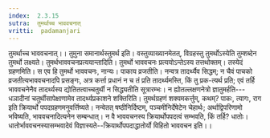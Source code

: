 ```yaml
---
index:  2.3.15
sutra:  तुमर्थाच्च भाववचनात्
vritti:  padamanjari
---
```


तुमर्थाच्च भाववचनात्।। तुमुना समानार्थस्तुमर्थ इति। वस्तुव्याख्यानमेतत्, विग्रहस्तु तुमर्थोऽस्येति तुम्शब्देन तुमर्थो लक्ष्यते। तुमर्थभाववचनप्रत्ययान्तादिति। तुमर्थो भाववचनः प्रत्ययोऽन्तेऽस्य तत्तथोक्तम्। तस्येदं ग्रहणमिति। स एव  हि तुमर्थो भाववचनः, नान्यः। पाकाय व्रजतीति। नन्वत्र तादर्थ्यैव सिद्धम्; न चैवं पाचको व्रजतीत्यभाववचनादपि प्रसङ्गः, अत्र कर्त्ता प्रधानं न च तं प्रति तादर्थ्यमस्ति, किं तु प्रक-त्यर्थ प्रति; एवं तर्हि भाववचनेनैव तादर्थ्यस्य द्योतितत्वाच्चतुर्थी न सिद्ध्यतीति सूत्रारम्भः। न ह्योतल्लक्षणनेत्रो ज्ञातुमर्हति---धञादीनां चतुर्थीसापेक्षाणामेव तादर्थ्यप्रकाशने शक्तिरिति।
तुमर्थग्रहणं शक्यमकर्त्तुम्, कथम्? पाकः, त्यागः, राग इति क्रियार्थो पपदग्रहणमनुवर्त्तिष्यते। नन्वेतत् षष्ठीनिर्दिष्टम्, पञ्चमीनिर्देषेटेन चेहार्थः; अर्थाद्विपरिणामो भविष्यति, भाववचनादित्यनेन सम्बन्धात्। न वै भाववचनस्य क्रियार्थोपपदत्वं सम्भवति, किं तर्हि? धातोः। धातोर्भाववचनस्यासम्भवादेवं विज्ञास्यते--क्रियार्थोपपदाद्धातोर्यो विहितो भाववचन इति।।
